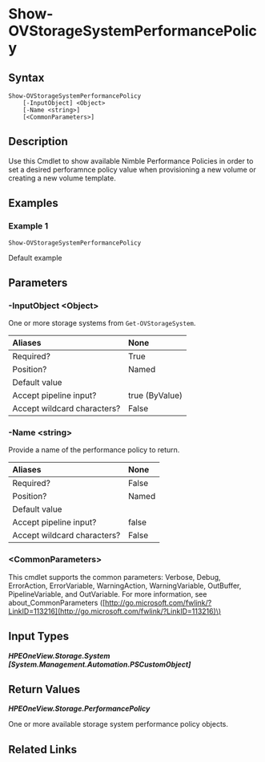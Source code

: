 ﻿---
description: Show available Nimble Performance Policies.
---

# Show-OVStorageSystemPerformancePolicy

## Syntax

```text
Show-OVStorageSystemPerformancePolicy
    [-InputObject] <Object>
    [-Name <string>]
    [<CommonParameters>]
```

## Description

Use this Cmdlet to show available Nimble Performance Policies in order to set a desired perforamnce policy value when provisioning a new volume or creating a new volume template.

## Examples

###  Example 1 

```text
Show-OVStorageSystemPerformancePolicy
```

Default example

## Parameters

### -InputObject &lt;Object&gt;

One or more storage systems from `Get-OVStorageSystem`.

| Aliases | None |
| :--- | :--- |
| Required? | True |
| Position? | Named |
| Default value |  |
| Accept pipeline input? | true (ByValue) |
| Accept wildcard characters? | False |

### -Name &lt;string&gt;

Provide a name of the performance policy to return.

| Aliases | None |
| :--- | :--- |
| Required? | False |
| Position? | Named |
| Default value |  |
| Accept pipeline input? | false |
| Accept wildcard characters? | False |

### &lt;CommonParameters&gt;

This cmdlet supports the common parameters: Verbose, Debug, ErrorAction, ErrorVariable, WarningAction, WarningVariable, OutBuffer, PipelineVariable, and OutVariable. For more information, see about\_CommonParameters \([http://go.microsoft.com/fwlink/?LinkID=113216](http://go.microsoft.com/fwlink/?LinkID=113216)\)

## Input Types

_**HPEOneView.Storage.System [System.Management.Automation.PSCustomObject]**_



## Return Values

_**HPEOneView.Storage.PerformancePolicy**_

One or more available storage system performance policy objects.

## Related Links

